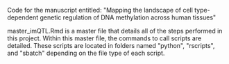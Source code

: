 Code for the manuscript entitled: "Mapping the landscape of cell type-dependent genetic regulation of DNA methylation across human tissues"

master_imQTL.Rmd is a master file that details all of the steps performed in this project. Within this master file, the commands to call scripts are detailed. These scripts are located in folders named "python", "rscripts", and "sbatch" depending on the file type of each script.
